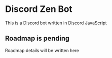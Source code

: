 # Discord Zen Bot
This is a Discord bot written in Discord JavaScript

## Roadmap is pending
Roadmap details will be written here